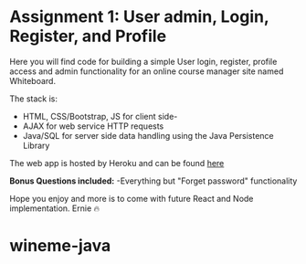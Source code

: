 # Assignment 1: User admin, Login, Register, and Profile

Here you will find code for building a simple User login, register, profile access and admin
functionality for an online course manager site named Whiteboard.

The stack is:

-   HTML, CSS/Bootstrap, JS for client side-
-   AJAX for web service HTTP requests
-   Java/SQL for server side data handling using the Java Persistence Library

The web app is hosted by Heroku and can be found
[here](https://eh-cs4550-summer2-2018.herokuapp.com/jquery/register/register.template.client.html)

**Bonus Questions included:**
-Everything but "Forget password" functionality

Hope you enjoy and more is to come with future React and Node implementation.
Ernie :fire:
# wineme-java
